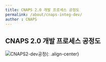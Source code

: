 ```yaml
---
title: CNAPS 2.0 개발 프로세스 공정도
permalink: /about/cnaps-integ-dev/
author : CNAPS
---
```


## CNAPS 2.0 개발 프로세스 공정도

![CNAPS2-dev공정](https://cnaps-skcc.github.io/assets/images/cnaps2-dev공정.png){: .align-center}